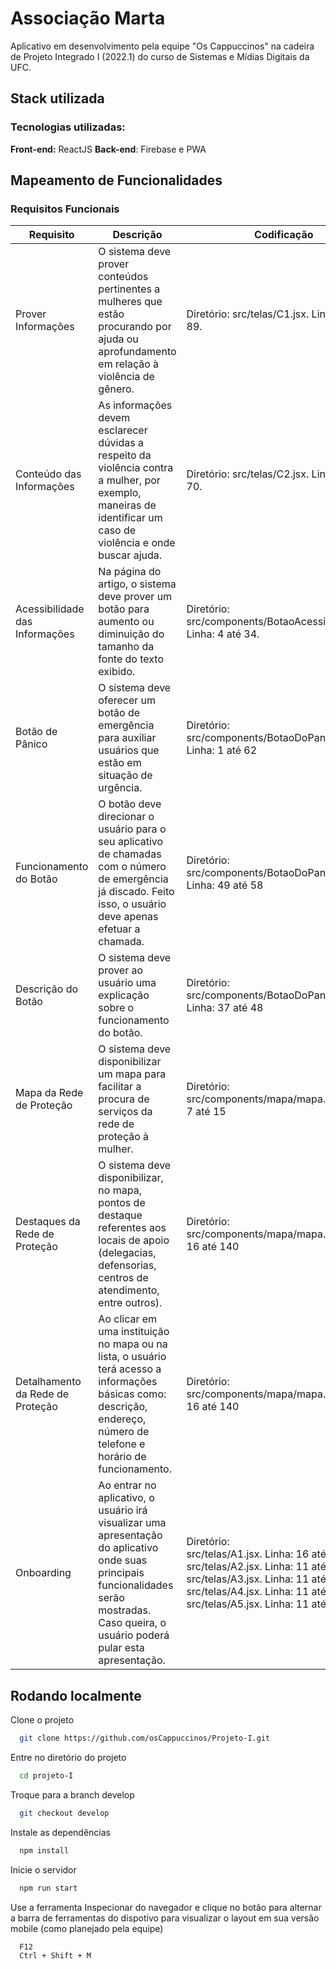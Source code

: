 
# Associação Marta 

Aplicativo em desenvolvimento pela equipe "Os Cappuccinos" na cadeira de Projeto Integrado I (2022.1) do curso de Sistemas e Mídias Digitais da UFC.




## Stack utilizada 

### Tecnologias utilizadas:
**Front-end:** ReactJS
**Back-end**: Firebase e PWA


## Mapeamento de Funcionalidades
### Requisitos Funcionais

| Requisito  |  Descrição  | Codificação  |
| ------------------- | ------------------- | ------------------- |
|  Prover Informações |  O sistema deve prover conteúdos pertinentes a mulheres que estão procurando por ajuda ou aprofundamento em relação à violência de gênero.  | Diretório: src/telas/C1.jsx. Linha: 19 até 89. |
|  Conteúdo das Informações |  As informações devem esclarecer dúvidas a respeito da violência contra a mulher, por exemplo, maneiras de identificar um caso de violência e onde buscar ajuda. | Diretório: src/telas/C2.jsx. Linha: 12 até 70. |
|  Acessibilidade das Informações |  Na página do artigo, o sistema deve prover um botão para aumento ou diminuição do tamanho da fonte do texto exibido.  |  Diretório: src/components/BotaoAcessibilidade.jsx. Linha: 4 até 34.  |
|  Botão de Pânico |  O sistema deve oferecer um botão de emergência para auxiliar usuários que estão em situação de urgência. |  Diretório: src/components/BotaoDoPanico.jsx. Linha: 1 até 62 |
|  Funcionamento do Botão |  O botão deve direcionar o usuário para o seu aplicativo de chamadas com o número de emergência já discado. Feito isso, o usuário deve apenas efetuar a chamada. |  Diretório: src/components/BotaoDoPanico.jsx. Linha: 49 até 58 |
|  Descrição do Botão |  O sistema deve prover ao usuário uma explicação sobre o funcionamento do botão.  |  Diretório: src/components/BotaoDoPanico.jsx. Linha: 37 até 48 |
|  Mapa da Rede de Proteção |  O sistema deve disponibilizar um mapa para facilitar a procura de serviços da rede de proteção à mulher.  | Diretório: src/components/mapa/mapa.jsx. Linha: 7 até 15 |
|  Destaques da Rede de Proteção |  O sistema deve disponibilizar, no mapa, pontos de destaque referentes aos locais de apoio (delegacias, defensorias, centros de atendimento, entre outros). |  Diretório: src/components/mapa/mapa.jsx. Linha: 16 até 140 |
|  Detalhamento da Rede de Proteção |  Ao clicar em uma instituição no mapa ou na lista, o usuário terá acesso a informações básicas como: descrição, endereço, número de telefone e horário de funcionamento. |  Diretório: src/components/mapa/mapa.jsx. Linha: 16 até 140 |
|  Onboarding |  Ao entrar no aplicativo, o usuário irá visualizar uma apresentação do aplicativo onde suas principais funcionalidades serão mostradas. Caso queira, o usuário poderá pular esta apresentação. |  Diretório:<br> src/telas/A1.jsx. Linha: 16 até 140; <br> src/telas/A2.jsx. Linha: 11 até 87; <br> src/telas/A3.jsx. Linha: 11 até 86; <br> src/telas/A4.jsx. Linha: 11 até 87; <br> src/telas/A5.jsx. Linha: 11 até 86.|



## Rodando localmente

Clone o projeto

```bash
  git clone https://github.com/osCappuccinos/Projeto-I.git
```

Entre no diretório do projeto

```bash
  cd projeto-I
```

Troque para a branch develop

```bash
  git checkout develop
```

Instale as dependências

```bash
  npm install
```

Inicie o servidor

```bash
  npm run start
```


Use a ferramenta Inspecionar do navegador e clique no botão para alternar a barra de ferramentas do dispotivo para visualizar o layout em sua versão mobile (como planejado pela equipe)

```bash
  F12
  Ctrl + Shift + M
```
